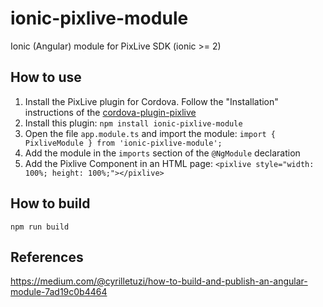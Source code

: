 ionic-pixlive-module
====================

Ionic (Angular) module for PixLive SDK (ionic >= 2)

How to use
----------

1. Install the PixLive plugin for Cordova. Follow the "Installation" instructions of the [cordova-plugin-pixlive](https://github.com/vidinoti/cordova-plugin-PixLive)
2. Install this plugin: `npm install ionic-pixlive-module`
3. Open the file `app.module.ts` and import the module: `import { PixliveModule } from 'ionic-pixlive-module';`
4. Add the module in the `imports` section of the `@NgModule` declaration
5. Add the Pixlive Component in an HTML page: `<pixlive style="width: 100%; height: 100%;"></pixlive>`

How to build
------------

```
npm run build
```

References
----------

https://medium.com/@cyrilletuzi/how-to-build-and-publish-an-angular-module-7ad19c0b4464

